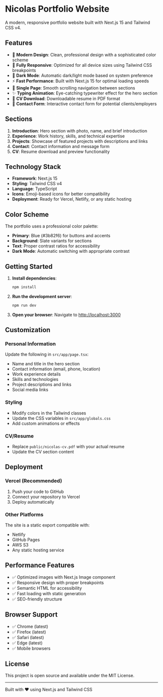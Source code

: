 # Nicolas Portfolio Website

A modern, responsive portfolio website built with Next.js 15 and Tailwind CSS v4.

## Features

- 🎨 **Modern Design**: Clean, professional design with a sophisticated color scheme
- 📱 **Fully Responsive**: Optimized for all device sizes using Tailwind CSS breakpoints
- 🌙 **Dark Mode**: Automatic dark/light mode based on system preference
- ⚡ **Fast Performance**: Built with Next.js 15 for optimal loading speeds
- 🎯 **Single Page**: Smooth scrolling navigation between sections
- ✨ **Typing Animation**: Eye-catching typewriter effect for the hero section
- 📄 **CV Download**: Downloadable resume in PDF format
- 💌 **Contact Form**: Interactive contact form for potential clients/employers

## Sections

1. **Introduction**: Hero section with photo, name, and brief introduction
2. **Experience**: Work history, skills, and technical expertise
3. **Projects**: Showcase of featured projects with descriptions and links
4. **Contact**: Contact information and message form
5. **CV**: Resume download and preview functionality

## Technology Stack

- **Framework**: Next.js 15
- **Styling**: Tailwind CSS v4
- **Language**: TypeScript
- **Icons**: Emoji-based icons for better compatibility
- **Deployment**: Ready for Vercel, Netlify, or any static hosting

## Color Scheme

The portfolio uses a professional color palette:
- **Primary**: Blue (#3b82f6) for buttons and accents
- **Background**: Slate variants for sections
- **Text**: Proper contrast ratios for accessibility
- **Dark Mode**: Automatic switching with appropriate contrast

## Getting Started

1. **Install dependencies**:
   ```bash
   npm install
   ```

2. **Run the development server**:
   ```bash
   npm run dev
   ```

3. **Open your browser**:
   Navigate to [http://localhost:3000](http://localhost:3000)

## Customization

### Personal Information
Update the following in `src/app/page.tsx`:
- Name and title in the hero section
- Contact information (email, phone, location)
- Work experience details
- Skills and technologies
- Project descriptions and links
- Social media links

### Styling
- Modify colors in the Tailwind classes
- Update the CSS variables in `src/app/globals.css`
- Add custom animations or effects

### CV/Resume
- Replace `public/nicolas-cv.pdf` with your actual resume
- Update the CV section content

## Deployment

### Vercel (Recommended)
1. Push your code to GitHub
2. Connect your repository to Vercel
3. Deploy automatically

### Other Platforms
The site is a static export compatible with:
- Netlify
- GitHub Pages
- AWS S3
- Any static hosting service

## Performance Features

- ✅ Optimized images with Next.js Image component
- ✅ Responsive design with proper breakpoints
- ✅ Semantic HTML for accessibility
- ✅ Fast loading with static generation
- ✅ SEO-friendly structure

## Browser Support

- ✅ Chrome (latest)
- ✅ Firefox (latest)
- ✅ Safari (latest)
- ✅ Edge (latest)
- ✅ Mobile browsers

## License

This project is open source and available under the MIT License.

---

Built with ❤️ using Next.js and Tailwind CSS
